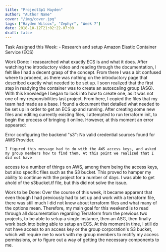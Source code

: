 ```yaml
---
title: "Project3p1 Hayden"
author: "Author Name"
cover: "/img/cover.jpg"
tags: ["Hayden Wilcox", "Zephyr", "Week 7"]
date: 2018-10-12T21:02:22-07:00
draft: false
---
```


Task Assigned this Week:
	- Research and setup Amazon Elastic Container Service (ECS)

Work Done:
	I reasearched what exactly ECS is and what it does. After watching the introductory video and reading through the documentation, 
I felt like I had a decent grasp of the concept. From there I was a bit confused where to proceed, as there was nothing on the introductory page 
that described exactly what needed to be set up. I soon realized that the first step in readying the container was to create an autoscaling group (ASG).
With this knowledge I began to look into how to create one, as it was not one of my responsibilities last project. From here, I copied the files
that my team had made as a base. I found a document that detailed what needed to be set up in order to get an ECS up and running. After creating some 
new files and editing currently existing files, I attempted to run terraform init, to begin the process of bringing it online. However, at this moment
an error appeared:

Error configuring the backend "s3": No valid credential sources found for AWS Provider.

	I figured this message had to do with the AWS access keys, and asked my group members how to find them. At this point we realized that I did not have
access to a number of things on AWS, among them being the access keys, but also specific files such as the S3 bucket. This proved to hamper my ability
to continue with the project for a number of days. I was able to get ahold of the s3bucket.tf file, but this did not solve the issue.

Work to be Done:
	Over the course of this week, it became apparent that even though I had previously had to set up and work with a terraform file, there was still much 
I did not know about terraform files and what many of the options mean. Therefore, my main goal for this weekend is to read through all documentation
regarding Terraform from the previous two projects, to be able to setup a single instance, then an ASG, then finally work back into being able to setup
an ECS. At this moment in time, I still do not have access to an access key or the group corporation's S3 bucket, which will require me to work with my
group members to rectify my access permissions, or to figure out a way of getting the necessary components to me.
